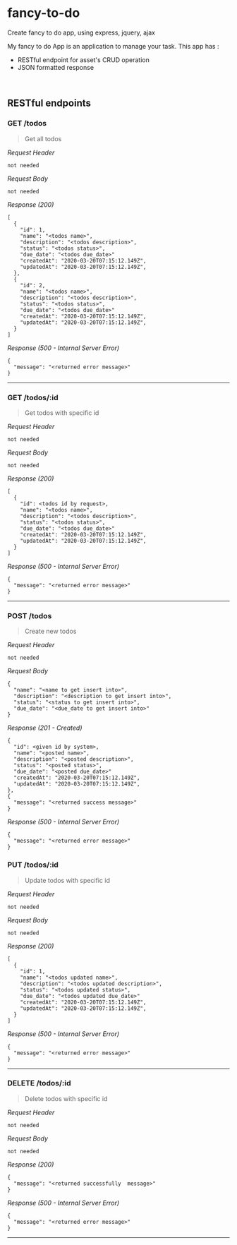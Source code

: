 # fancy-to-do
Create fancy to do app, using express, jquery, ajax

My fancy to do App is an application to manage your task. This app has : 
* RESTful endpoint for asset's CRUD operation
* JSON formatted response

&nbsp;

## RESTful endpoints
### GET /todos

> Get all todos

_Request Header_
```
not needed
```

_Request Body_
```
not needed
```

_Response (200)_
```
[
  {
    "id": 1,
    "name": "<todos name>",
    "description": "<todos description>",
    "status": "<todos status>",
    "due_date": "<todos due_date>"
    "createdAt": "2020-03-20T07:15:12.149Z",
    "updatedAt": "2020-03-20T07:15:12.149Z",
  },
  {
    "id": 2,
    "name": "<todos name>",
    "description": "<todos description>",
    "status": "<todos status>",
    "due_date": "<todos due_date>"
    "createdAt": "2020-03-20T07:15:12.149Z",
    "updatedAt": "2020-03-20T07:15:12.149Z",
  }
]
```

_Response (500 - Internal Server Error)_
```
{
  "message": "<returned error message>"
}
```
---
### GET /todos/:id

> Get todos with specific id

_Request Header_
```
not needed
```

_Request Body_
```
not needed
```

_Response (200)_
```
[
  {
    "id": <todos id by request>,
    "name": "<todos name>",
    "description": "<todos description>",
    "status": "<todos status>",
    "due_date": "<todos due_date>"
    "createdAt": "2020-03-20T07:15:12.149Z",
    "updatedAt": "2020-03-20T07:15:12.149Z",
  }
]
```

_Response (500 - Internal Server Error)_
```
{
  "message": "<returned error message>"
}
```
---
### POST /todos

> Create new todos

_Request Header_
```
not needed
```

_Request Body_
```
{
  "name": "<name to get insert into>",
  "description": "<description to get insert into>",
  "status": "<status to get insert into>",
  "due_date": "<due_date to get insert into>"
}
```

_Response (201 - Created)_
```
{
  "id": <given id by system>,
  "name": "<posted name>",
  "description": "<posted description>",
  "status": "<posted status>",
  "due_date": "<posted due_date>"
  "createdAt": "2020-03-20T07:15:12.149Z",
  "updatedAt": "2020-03-20T07:15:12.149Z",
},
{
  "message": "<returned success message>"
}
```

_Response (500 - Internal Server Error)_
```
{
  "message": "<returned error message>"
}
```
### PUT /todos/:id

> Update todos with specific id

_Request Header_
```
not needed
```

_Request Body_
```
not needed
```

_Response (200)_
```
[
  {
    "id": 1,
    "name": "<todos updated name>",
    "description": "<todos updated description>",
    "status": "<todos updated status>",
    "due_date": "<todos updated due_date>"
    "createdAt": "2020-03-20T07:15:12.149Z",
    "updatedAt": "2020-03-20T07:15:12.149Z",
  }
]
```

_Response (500 - Internal Server Error)_
```
{
  "message": "<returned error message>"
}
```
---
### DELETE /todos/:id

> Delete todos with specific id

_Request Header_
```
not needed
```

_Request Body_
```
not needed
```

_Response (200)_
```
{
  "message": "<returned successfully  message>"
}
```

_Response (500 - Internal Server Error)_
```
{
  "message": "<returned error message>"
}
```
---